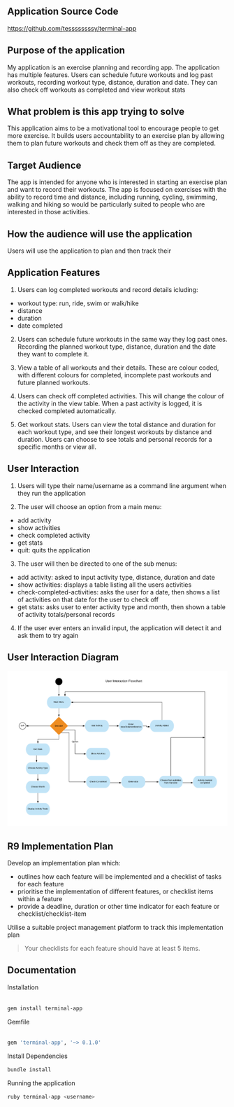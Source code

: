
Application Source Code
---
https://github.com/tessssssssy/terminal-app

Purpose of the application
---
My application is an exercise planning and recording app. The application has multiple features. Users can schedule future workouts and log past workouts, recording workout type, distance, duration and date. They can also check off workouts as completed and view workout stats

What problem is this app trying to solve
---

This application aims to be a motivational tool to encourage people to get more exercise. It builds users accountability to an exercise plan by allowing them to plan future workouts and check them off as they are completed. 

Target Audience
---
The app is intended for anyone who is interested in starting an exercise plan and want to record their workouts. The app is focused on exercises with the ability to record time and distance, including running, cycling, swimming, walking and hiking so would be particularly suited to people who are interested in those activities. 

How the audience will use the application
---
Users will use the application to plan and then track their 


Application Features
---
1. Users can log completed workouts and record details icluding:

- workout type: run, ride, swim or walk/hike
- distance
- duration
- date completed

2. Users can schedule future workouts in the same way they log past ones. Recording the planned workout type, distance, duration and the date they want to complete it.

3. View a table of all workouts and their details. These are colour coded, with different colours for completed, incomplete past workouts and future planned workouts.

4. Users can check off completed activities. This will change the colour of the activity in the view table. When a past activity is logged, it is checked completed automatically.

5. Get workout stats. Users can view the total distance and duration for each workout type, and see their longest workouts by distance and duration. Users can choose to see totals and personal records for a specific months or view all.

User Interaction
---
1. Users will type their name/username as a command line argument when they run the application

2. The user will choose an option from a main menu: 
- add activity
- show activities
- check completed activity
- get stats
- quit: quits the application

3. The user will then be directed to one of the sub menus:
- add activity: asked to input activity type, distance, duration and date
- show activities: displays a table listing all the users activities
- check-completed-activities: asks the user for a date, then shows a list of activities on that date for the user to check off
- get stats: asks user to enter activity type and month, then shown a table of activity totals/personal records

4. If the user ever enters an invalid input, the application will detect it and ask them to try again

User Interaction Diagram
---
![User Interaction Diagram](Terminal-app.png)

R9 Implementation Plan
---
Develop an implementation plan which:
- outlines how each feature will be implemented and a checklist of tasks for each feature
- prioritise the implementation of different features, or checklist items within a feature
- provide a deadline, duration or other time indicator for each feature or checklist/checklist-item

Utilise a suitable project management platform to track this implementation plan

> Your checklists for each feature should have at least 5 items.




Documentation
---

Installation

```bash

gem install terminal-app

```

Gemfile

```ruby

gem 'terminal-app', '~> 0.1.0'

```

Install Dependencies

```bash
bundle install
```

Running the application

```bash
ruby terminal-app <username>
```
